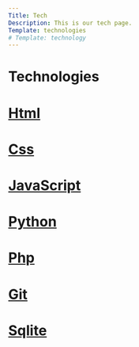```yaml
---
Title: Tech
Description: This is our tech page.
Template: technologies
# Template: technology
---
```


Technologies
==========================


<div class="tech-box span-3">
    <h1> <a href="%base_url%?technology/pages/html"> Html </a> </h1>
</div>

<div class="tech-box">
    <h1> <a href="%base_url%?technology/pages/css"> Css </a> </h1>
</div>

<div class="tech-box">
    <h1> <a href="%base_url%?technology/pages/javascript"> JavaScript </a> </h1>
</div>

<div class="tech-box">
    <h1> <a href="%base_url%?technology/pages/python"> Python </a> </h1>
</div>

<div class="tech-box">
    <h1> <a href="%base_url%?technology/pages/php"> Php </a> </h1>
</div>

<div class="tech-box span-2">
    <h1> <a href="%base_url%?technology/pages/git"> Git </a> </h1>
</div>

<div class="tech-box span-3">
    <h1> <a href="%base_url%?technology/pages/sqlite"> Sqlite </a> </h1>
</div>


